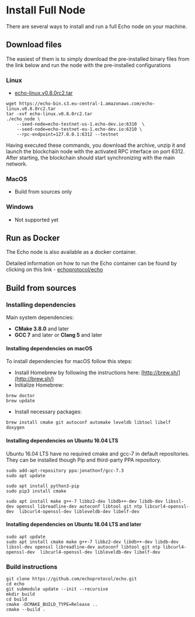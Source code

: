 # Install Full Node

There are several ways to install and run a full Echo node on your machine.

## Download files

The easiest of them is to simply download the pre-installed binary files from the link below and run the node with the pre-installed configurations

### Linux

* [echo-linux.v0.8.0rc2.tar](https://echo-bin.s3.eu-central-1.amazonaws.com/echo-linux.v0.8.0rc2.tar)

```text
wget https://echo-bin.s3.eu-central-1.amazonaws.com/echo-linux.v0.8.0rc2.tar
tar -xvf echo-linux.v0.8.0rc2.tar
./echo_node \
    --seed-node=echo-testnet-us-1.echo-dev.io:6310  \
    --seed-node=echo-testnet-eu-1.echo-dev.io:6310 \
    --rpc-endpoint=127.0.0.1:6312 --testnet
```

Having executed these commands, you download the archive, unzip it and launch the blockchain node with the activated RPC interface on port 6312. After starting, the blockchain should start synchronizing with the main network.

### MacOS

* Build from sources only

### Windows

* Not supported yet

## Run as Docker

The Echo node is also available as a docker container.

Detailed information on how to run the Echo container can be found by clicking on this link - [echoprotocol/echo](https://hub.docker.com/r/echoprotocol/echo)

## Build from sources

### Installing dependencies

Main system dependencies:

* **CMake 3.8.0** and later
* **GCC 7** and later or **Clang 5** and later

#### Installing dependencies on macOS

To install dependencies for macOS follow this steps:

* Install Homebrew by following the instructions here: [http://brew.sh/](http://brew.sh/)
* Initialize Homebrew:

```text
brew doctor
brew update
```

* Install necessary packages:

```text
brew install cmake git autoconf automake leveldb libtool libelf doxygen
```

#### Installing dependencies on Ubuntu 16.04 LTS

Ubuntu 16.04 LTS have no required cmake and gcc-7 in default repositories. They can be installed though Pip and third-party PPA repository.

```text
sudo add-apt-repository ppa:jonathonf/gcc-7.3
sudo apt update

sudo apt install python3-pip
sudo pip3 install cmake

sudo apt install make g++-7 libbz2-dev libdb++-dev libdb-dev libssl-dev openssl libreadline-dev autoconf libtool git ntp libcurl4-openssl-dev  libcurl4-openssl-dev libleveldb-dev libelf-dev
```

#### Installing dependencies on Ubuntu 18.04 LTS and later

```text
sudo apt update
sudo apt install cmake make g++-7 libbz2-dev libdb++-dev libdb-dev libssl-dev openssl libreadline-dev autoconf libtool git ntp libcurl4-openssl-dev  libcurl4-openssl-dev libleveldb-dev libelf-dev
```

### Build instructions

```text
git clone https://github.com/echoprotocol/echo.git
cd echo
git submodule update --init --recursive
mkdir build
cd build
cmake -DCMAKE_BUILD_TYPE=Release ..
cmake --build .
```

